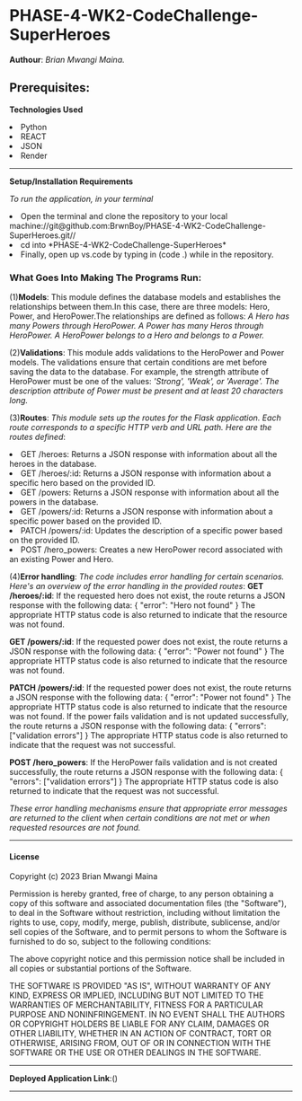 # PHASE-4-WK2-CodeChallenge-SuperHeroes
**Authour**: *Brian Mwangi Maina.*

## Prerequisites:

**Technologies Used**

<li>Python
<li>REACT
<li>JSON
<li>Render

****
**Setup/Installation Requirements**

*To run the application, in your terminal*

<li>Open the terminal and clone the repository to your local machine://git@github.com:BrwnBoy/PHASE-4-WK2-CodeChallenge-SuperHeroes.git//
<li>cd into *PHASE-4-WK2-CodeChallenge-SuperHeroes*
<li>Finally, open up vs.code by typing in (code .) while in the repository.

### What Goes Into Making The Programs Run:

(1)**Models**: This module defines the database models and establishes the relationships between them.In this case, there are three models: Hero, Power, and HeroPower.The relationships are defined as follows:
*A Hero has many Powers through HeroPower.*
*A Power has many Heros through HeroPower.*
*A HeroPower belongs to a Hero and belongs to a Power.*

(2)**Validations**: This module adds validations to the HeroPower and Power models. The validations ensure that certain conditions are met before saving the data to the database. For example, the strength attribute of HeroPower must be one of the values: *'Strong', 'Weak', or 'Average'. The description attribute of Power must be present and at least 20 characters long.*

(3)**Routes**: *This module sets up the routes for the Flask application. Each route corresponds to a specific HTTP verb and URL path. Here are the routes defined*:
<li>GET /heroes: Returns a JSON response with information about all the heroes in the database.
<li>GET /heroes/:id: Returns a JSON response with information about a specific hero based on the provided ID.
<li>GET /powers: Returns a JSON response with information about all the powers in the database.
<li>GET /powers/:id: Returns a JSON response with information about a specific power based on the provided ID.
<li>PATCH /powers/:id: Updates the description of a specific power based on the provided ID.
<li>POST /hero_powers: Creates a new HeroPower record associated with an existing Power and Hero.

(4)**Error handling**: *The code includes error handling for certain scenarios. Here's an overview of the error handling in the provided routes*:
**GET /heroes/:id**:
If the requested hero does not exist, the route returns a JSON response with the following data:
     {
       "error": "Hero not found"
     }
The appropriate HTTP status code is also returned to indicate that the resource was not found.

**GET /powers/:id**:
If the requested power does not exist, the route returns a JSON response with the following data:
     {
       "error": "Power not found"
     }
The appropriate HTTP status code is also returned to indicate that the resource was not found.

**PATCH /powers/:id**:
If the requested power does not exist, the route returns a JSON response with the following data:
     {
       "error": "Power not found"
     }
The appropriate HTTP status code is also returned to indicate that the resource was not found.
If the power fails validation and is not updated successfully, the route returns a JSON response with the following data:
     {
       "errors": ["validation errors"]
     }
The appropriate HTTP status code is also returned to indicate that the request was not successful.

**POST /hero_powers**:
If the HeroPower fails validation and is not created successfully, the route returns a JSON response with the following data:
     {
       "errors": ["validation errors"]
     }
The appropriate HTTP status code is also returned to indicate that the request was not successful.

*These error handling mechanisms ensure that appropriate error messages are returned to the client when certain conditions are not met or when requested resources are not found.*
****

#### License 

Copyright (c) 2023 Brian Mwangi Maina

Permission is hereby granted, free of charge, to any person obtaining a copy
of this software and associated documentation files (the "Software"), to deal
in the Software without restriction, including without limitation the rights
to use, copy, modify, merge, publish, distribute, sublicense, and/or sell
copies of the Software, and to permit persons to whom the Software is
furnished to do so, subject to the following conditions:

The above copyright notice and this permission notice shall be included in all
copies or substantial portions of the Software.

THE SOFTWARE IS PROVIDED "AS IS", WITHOUT WARRANTY OF ANY KIND, EXPRESS OR
IMPLIED, INCLUDING BUT NOT LIMITED TO THE WARRANTIES OF MERCHANTABILITY,
FITNESS FOR A PARTICULAR PURPOSE AND NONINFRINGEMENT. IN NO EVENT SHALL THE
AUTHORS OR COPYRIGHT HOLDERS BE LIABLE FOR ANY CLAIM, DAMAGES OR OTHER
LIABILITY, WHETHER IN AN ACTION OF CONTRACT, TORT OR OTHERWISE, ARISING FROM,
OUT OF OR IN CONNECTION WITH THE SOFTWARE OR THE USE OR OTHER DEALINGS IN THE
SOFTWARE.
****
**Deployed Application Link**:()
****